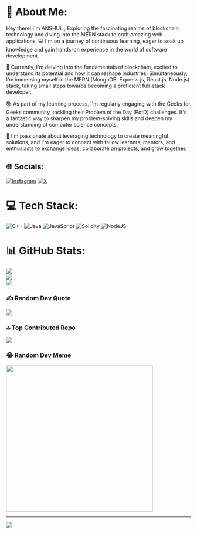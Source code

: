 # 💫 About Me:
 Hey there! I'm ANSHUL , Exploring the fascinating realms of blockchain technology and diving into the MERN stack to craft amazing web applications. 
 💻 I'm on a journey of continuous learning, eager to soak up knowledge and gain hands-on experience in the world of software development.

🔗 Currently, I'm delving into the fundamentals of blockchain, excited to understand its potential and how it can reshape industries. Simultaneously, I'm immersing myself in the MERN (MongoDB, Express.js, React.js, Node.js) stack, taking small steps towards becoming a proficient full-stack developer.

📚 As part of my learning process, I'm regularly engaging with the Geeks for Geeks community, tackling their Problem of the Day (PotD) challenges. It's a fantastic way to sharpen my problem-solving skills and deepen my understanding of computer science concepts.

🌱 I'm passionate about leveraging technology to create meaningful solutions, and I'm eager to connect with fellow learners, mentors, and enthusiasts to exchange ideas, collaborate on projects, and grow together.

## 🌐 Socials:
[![Instagram](https://img.shields.io/badge/Instagram-%23E4405F.svg?logo=Instagram&logoColor=white)](https://instagram.com/anshul55890) [![X](https://img.shields.io/badge/X-black.svg?logo=X&logoColor=white)](https://x.com/anshul558901) 

# 💻 Tech Stack:
![C++](https://img.shields.io/badge/c++-%2300599C.svg?style=for-the-badge&logo=c%2B%2B&logoColor=white) ![Java](https://img.shields.io/badge/java-%23ED8B00.svg?style=for-the-badge&logo=openjdk&logoColor=white) ![JavaScript](https://img.shields.io/badge/javascript-%23323330.svg?style=for-the-badge&logo=javascript&logoColor=%23F7DF1E) ![Solidity](https://img.shields.io/badge/Solidity-%23363636.svg?style=for-the-badge&logo=solidity&logoColor=white) ![NodeJS](https://img.shields.io/badge/node.js-6DA55F?style=for-the-badge&logo=node.js&logoColor=white)
# 📊 GitHub Stats:
![](https://github-readme-stats.vercel.app/api?username=geekyyanshul&theme=dark&hide_border=false&include_all_commits=true&count_private=true)<br/>
![](https://github-readme-streak-stats.herokuapp.com/?user=geekyyanshul&theme=dark&hide_border=false)<br/>
![](https://github-readme-stats.vercel.app/api/top-langs/?username=geekyyanshul&theme=dark&hide_border=false&include_all_commits=true&count_private=true&layout=compact)
 
### ✍️ Random Dev Quote
![](https://quotes-github-readme.vercel.app/api?type=horizontal&theme=radical)

### 🔝 Top Contributed Repo
![](https://github-contributor-stats.vercel.app/api?username=geekyyanshul&limit=5&theme=dark&combine_all_yearly_contributions=true)

### 😂 Random Dev Meme
<img src='https://randommeme-five.vercel.app/' style="height: 400px;"/>

---
[![](https://visitcount.itsvg.in/api?id=geekyyanshul&icon=0&color=0)](https://visitcount.itsvg.in)

<!-- Proudly created with GPRM ( https://gprm.itsvg.in ) -->
